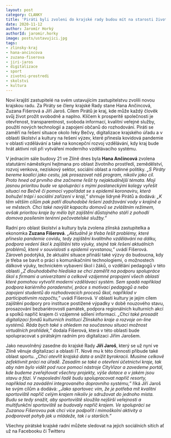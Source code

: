 ```yaml
---
layout: post
category: CLANKY
title: 'Piráti byli zvoleni do krajské rady budou mít na starosti životní prostředí, sociální politiku, školství, ale i IT, kulturu a sport'
date: 2020-11-12
author: Jaromír Horký
authorId: jaromir.horky
image: posts/ustavujici.jpg
tags: 
- zlinsky-kraj
- hana-ancincova
- zuzana-fiserova
- jiri-jaros
- digitalizace
- sport
- zivotni-prostredi
- skolstvi
- kultura
---
```


Noví krajští zastupitelé na svém ustavujícím zastupitelstvu zvolili novou krajskou radu. Za Piráty se členy krajské Rady stane Hana Ančincová, Zuzana Fišerová a Jiří Jaroš. Cílem Pirátů je kraj, kde může každý člověk svůj život prožít svobodně a naplno. Klíčem k prosperitě společnosti je otevřenost, transparentnost, svoboda informací, kvalitní veřejné služby, použití nových technologií a zapojení občanů do rozhodování. Piráti se zaměří na řešení situace okolo řeky Bečvy, digitalizace krajského úřadu a v oblasti školství a kultury na řešení výzev, které přinesla kovidová pandemie v oblasti vzdělávání a také na koncepční rozvoj vzdělávání, kdy kraj bude hrát aktivní roli při vytváření moderního vzdělávacího systému. 

V jednacím sále budovy 21 ve Zlíně dnes byla **Hana Ančincová** zvolena statutární náměstkyní hejtmana pro oblast životního prostředí, zemědělství, rozvoj venkova, neziskový sektor, sociální oblast a rodinné politiky. *„S Piráty bereme koalici jako cestu, jak prosazovat náš program, nikoliv jako cíl. Proto hned od prvního dne začneme řešit ty nejaktuálnější témata. Moji jasnou prioritou bude ve spolupráci s mými poslaneckými kolegy vyřešit situaci na Bečvě či pomoci vypořádat se s epidemií koronaviru, která bohužel trápí i sociální zařízení v kraji,”* shrnuje lídryně Pirátů a dodává: *„K těm větším cílům pak patří dlouhodobé řešení zadržování vody v krajině a ve městech. Chci také navýšit kapacitu domovů se zvláštním režimem, avšak prioritou kraje by mělo být zajištění důstojného stáří z pohodlí domova posílením terénní pečovatelské služby.”*

Radní pro oblast školství a kultury byla zvolena zlínská zastupitelka a ekonomka **Zuzana Fišerová**. *„Aktuálně je třeba řešit problémy, které přinesla pandemie covidu, tedy zajištění kvalitního vzdělávání na dálku, podpora vedení škol k zajištění této výuky, stejně tak řešení aktuálních problémů, které v souvislosti s epidemií vyvstanou,”* uvádí Fišerová. Zároveň podotýká, že aktuální situace přináší také výzvy do budoucna, kdy je třeba se bavit o práci s komunikačními technologiemi, o možnostech dálkové výuky, technickém vybavení škol i žáků, o vzdělání pedagogů v této oblasti *„Z dlouhodobého hlediska se chci zaměřit na podporu spolupráce škol s firmami a univerzitami a celkově vzájemné propojení všech oblastí které pomohou vytvořit moderní vzdělávací systém. Sem spadá například podpora kariérního poradenství, práce s motivací pedagogů a nebo zapojení studentů do rozhodovacích procesů škol, například v participativním rozpočtu,”* uvádí Fišerová. V oblasti kultury je jejím cílem zajištění podpory pro instituce postižené výpadky v době nouzového stavu, prosazování bezbariérovosti památek, podpora regionálních kulturních akcí a spolků napříč krajem či vzájemné sdílení informací. *„Chci také prosadit digitalizaci fondů kulturních institucí Zlínského kraje a rozvoje on-line systémů. Ráda bych také s ohledem na současnou situaci možnost virtuálních prohlídek,”* dodala Fišerová, která v této oblasti bude spolupracovat s pirátským radním pro digitalizaci Jiřím Jarošem. 

Jako neuvolněný zasedne do krajské Rady **Jiří Jaroš**, který se už nyní ve Zlíně věnuje digitalizaci a oblasti IT. Nově mu k této činnosti přibude také oblast sportu. *„Chci otevřít krajská data a snížit byrokracii. Musíme celkově zefektivnit práci na úřadě. Zasadím se také o otevření účetnictví kraje, tak aby nám bylo vidět pod ruce pomocí nástroje CityVizor a zavedeme portál, kde budeme zveřejňovat všechny projekty, výše dotace a v jakém jsou stavu a fázi. V neposlední řadě budu spolupracovat napříč resorty, například na zavádění integrovaného dopravního systému,”* říká Jiří Jaroš ke svým cílům a dodává: *„Jako sportovec vím, že je potřeba mít kvalitní sportoviště napříč celým krajem nikoliv je sdružovat do jednoho místa. Budu se tedy snažit, aby sportoviště sloužila nejširší veřejnosti a multifunkční sportoviště se budovaly napříč krajem. Ve spolupráci se Zuzanou Fišerovou pak chci více podpořit i mimoškolní aktivity a podporovat pohyb jak u mládeže, tak i u starších.”*

Všechny pirátské krajské radní můžete sledovat na jejich sociálních sítích ať už na Facebooku či Twitteru
